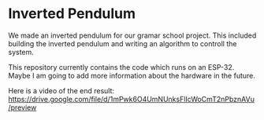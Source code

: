 # Inverted Pendulum
We made an inverted pendulum for our gramar school project. This included building the inverted pendulum and writing an algorithm to controll the system.

This repository currently contains the code which runs on an ESP-32. Maybe I am going to add more information about the hardware in the future.

Here is a video of the end result:
https://drive.google.com/file/d/1mPwk6O4UmNUnksFlIcWoCmT2nPbznAVu/preview
